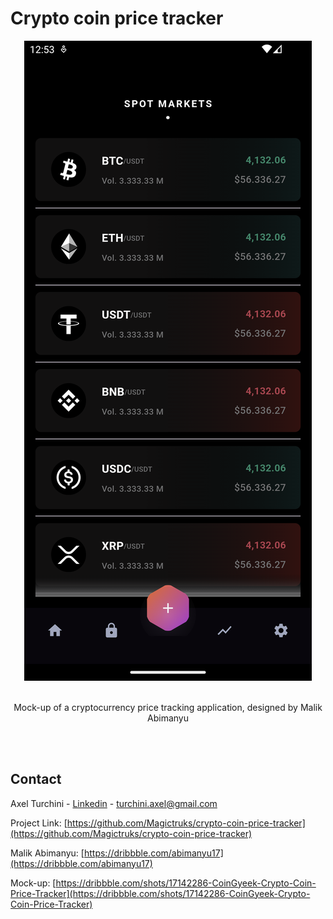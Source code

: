 # Crypto coin price tracker

<p align="center">

<div align="center">
  <a href="https://github.com/Magictruks/i18n-convert-translate-file">
    <img src="assets/screenshot/home_screen.png" alt="Logo">
  </a>
</div>

<br>
  <p align="center">
    Mock-up of a cryptocurrency price tracking application, designed by Malik Abimanyu
  </p>
<br>
<br>

## Contact

Axel Turchini - [Linkedin](www.linkedin.com/in/axelturchini) - turchini.axel@gmail.com

Project Link: [https://github.com/Magictruks/crypto-coin-price-tracker](https://github.com/Magictruks/crypto-coin-price-tracker)

Malik Abimanyu: [https://dribbble.com/abimanyu17](https://dribbble.com/abimanyu17)

Mock-up: [https://dribbble.com/shots/17142286-CoinGyeek-Crypto-Coin-Price-Tracker](https://dribbble.com/shots/17142286-CoinGyeek-Crypto-Coin-Price-Tracker)
